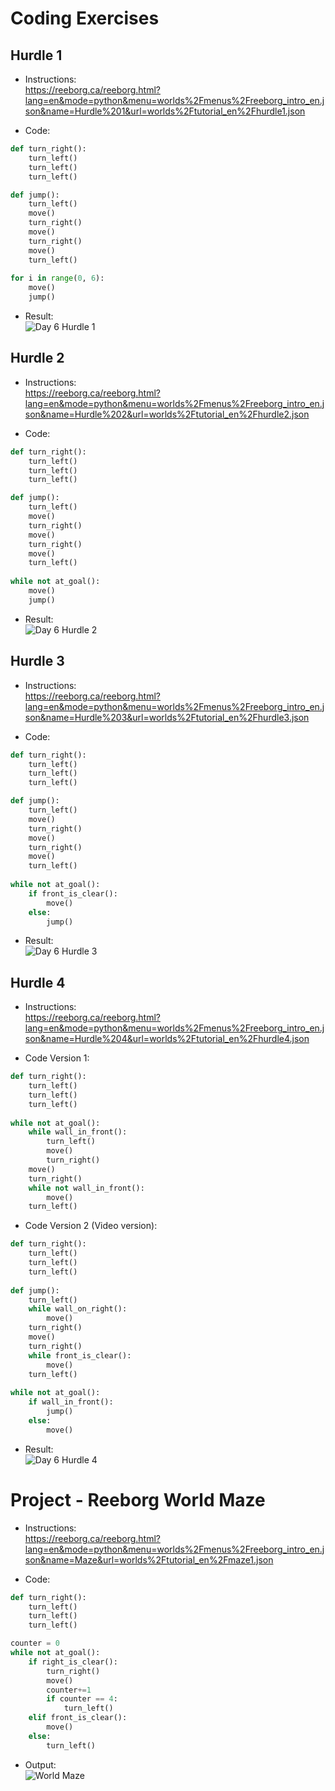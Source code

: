 # Coding Exercises
## Hurdle 1
- Instructions:<br>
https://reeborg.ca/reeborg.html?lang=en&mode=python&menu=worlds%2Fmenus%2Freeborg_intro_en.json&name=Hurdle%201&url=worlds%2Ftutorial_en%2Fhurdle1.json

- Code:
```py
def turn_right():
    turn_left()
    turn_left()
    turn_left()

def jump():
    turn_left()
    move()
    turn_right()
    move()
    turn_right()
    move()
    turn_left()
    
for i in range(0, 6):
    move()
    jump()
```

- Result:<br>
![Day 6 Hurdle 1](../assets/img/06_exercise_1.png)

## Hurdle 2
- Instructions:<br>
https://reeborg.ca/reeborg.html?lang=en&mode=python&menu=worlds%2Fmenus%2Freeborg_intro_en.json&name=Hurdle%202&url=worlds%2Ftutorial_en%2Fhurdle2.json

- Code:
```py
def turn_right():
    turn_left()
    turn_left()
    turn_left()

def jump():
    turn_left()
    move()
    turn_right()
    move()
    turn_right()
    move()
    turn_left()
    
while not at_goal():
    move()
    jump()
```

- Result:<br>
![Day 6 Hurdle 2](../assets/img/06_exercise_2.png)

## Hurdle 3
- Instructions:<br>
https://reeborg.ca/reeborg.html?lang=en&mode=python&menu=worlds%2Fmenus%2Freeborg_intro_en.json&name=Hurdle%203&url=worlds%2Ftutorial_en%2Fhurdle3.json

- Code:
```py
def turn_right():
    turn_left()
    turn_left()
    turn_left()

def jump():
    turn_left()
    move()
    turn_right()
    move()
    turn_right()
    move()
    turn_left()
    
while not at_goal():
    if front_is_clear():
        move()
    else:
        jump()
```

- Result:<br>
![Day 6 Hurdle 3](../assets/img/06_exercise_3.png)

## Hurdle 4
- Instructions:<br>
https://reeborg.ca/reeborg.html?lang=en&mode=python&menu=worlds%2Fmenus%2Freeborg_intro_en.json&name=Hurdle%204&url=worlds%2Ftutorial_en%2Fhurdle4.json

- Code Version 1:
```py
def turn_right():
    turn_left()
    turn_left()
    turn_left()
    
while not at_goal():
    while wall_in_front():
        turn_left()
        move()
        turn_right() 
    move()
    turn_right()
    while not wall_in_front():  
        move()
    turn_left()
```

- Code Version 2 (Video version):
```py
def turn_right():
    turn_left()
    turn_left()
    turn_left()
    
def jump():
    turn_left()
    while wall_on_right():
        move()
    turn_right()
    move()
    turn_right()
    while front_is_clear():
        move()
    turn_left()
    
while not at_goal():
    if wall_in_front():
        jump()
    else:
        move()
```

- Result:<br>
![Day 6 Hurdle 4](../assets/img/06_exercise_4.png)

# Project - Reeborg World Maze
- Instructions:<br>
https://reeborg.ca/reeborg.html?lang=en&mode=python&menu=worlds%2Fmenus%2Freeborg_intro_en.json&name=Maze&url=worlds%2Ftutorial_en%2Fmaze1.json

- Code:
```py
def turn_right():
    turn_left()
    turn_left()
    turn_left()

counter = 0
while not at_goal():
    if right_is_clear():
        turn_right()
        move()
        counter+=1
        if counter == 4:
            turn_left()
    elif front_is_clear():
        move()
    else:
        turn_left()
```

- Output:<br>
![World Maze](../assets/img/06_project.png)